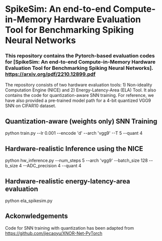 # SpikeSim: An end-to-end Compute-in-Memory Hardware Evaluation Tool for Benchmarking Spiking Neural Networks
### This repository contains the Pytorch-based evaluation codes for [SpikeSim: An end-to-end Compute-in-Memory Hardware Evaluation Tool for Benchmarking Spiking Neural Networks]. https://arxiv.org/pdf/2210.12899.pdf
 
The repository consists of two hardware evaluation tools: 1) Non-ideality Computation Engine (NICE) and 2) Energy-Latency-Area (ELA) Tool. It also contains the code for quantization-aware SNN training. For reference, we have also provided a pre-trained model path for a 4-bit quantized VGG9 SNN on CIFAR10 dataset. 

## Quantization-aware (weights only) SNN Training

python train.py --lr 0.001 --encode 'd' --arch 'vgg9' --T 5 --quant 4

## Hardware-realistic Inference using the NICE

python hw_inference.py --num_steps 5 --arch 'vgg9' --batch_size 128 --b_size 4 --ADC_precision 4 --quant 4

## Hardware-realistic energy-latency-area evaluation

python ela_spikesim.py 

## Ackonwledgements

Code for SNN training with quantization has been adapted from https://github.com/jiecaoyu/XNOR-Net-PyTorch 
